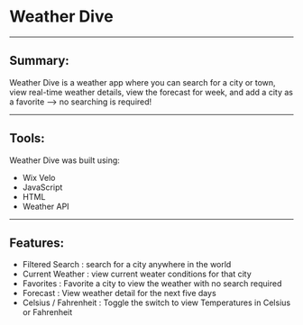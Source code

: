 # Weather Dive
---
## Summary:

Weather Dive is a weather app where you can search for a city or town, view real-time weather details, view the forecast for week, and add a city as a favorite --> no searching is required!

---
## Tools: 
Weather Dive was built using:
   - Wix Velo
   - JavaScript
   - HTML
   - Weather API
     
--- 
## Features:
  - Filtered Search : search for a city anywhere in the world
  - Current Weather : view current weater conditions for that city
  - Favorites : Favorite a city to view the weather with no search required
  - Forecast : View weather detail for the next five days
  - Celsius / Fahrenheit : Toggle the switch to view Temperatures in Celsius or Fahrenheit

